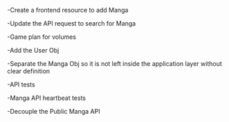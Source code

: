 -Create a frontend resource to add Manga

-Update the API request to search for Manga

-Game plan for volumes

-Add the User Obj

-Separate the Manga Obj so it is not left inside the application layer without clear definition

-API tests

-Manga API heartbeat tests

-Decouple the Public Manga API

